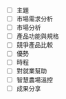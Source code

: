 - [ ] 主題
 - [ ] 市場需求分析
 - [ ] 市場分析
 - [ ] 產品功能與規格
 - [ ] 競爭產品比較
 - [ ] 優勢
 - [ ] 時程
 - [ ] 對就業幫助
 - [ ] 智慧農場溫控
 - [ ] 成果分享